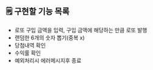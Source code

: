## 🗒 구현할 기능 목록

- 로또 구입 금액을 입력, 구입 금액에 해당하는 만큼 로또 발행
- 랜덤한 6개의 숫자 뽑기(중복 x)
- 당첨내역 확인
- 수익률 확인
- 예외처리시 에러메시지후 종료